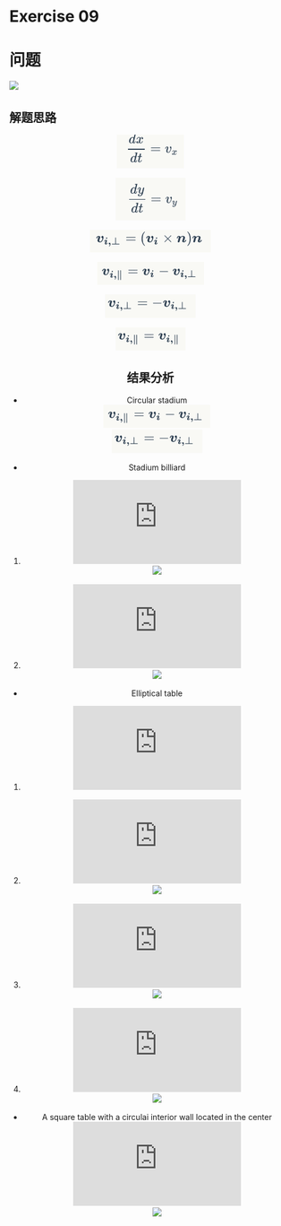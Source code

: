 # Exercise 09
# 问题
![](https://github.com/lopo70/Computational_Physics_N2015301020170/blob/master/Exercise%2009/%E6%8D%95%E8%8E%B7.PNG)
## 解题思路
<div align=center>

![](https://github.com/po1sonace/computational_physics_N2015301510023/blob/master/1.png)

![](https://github.com/po1sonace/computational_physics_N2015301510023/blob/master/2.png)

![](https://github.com/po1sonace/computational_physics_N2015301510023/blob/master/3.png)

![](https://github.com/po1sonace/computational_physics_N2015301510023/blob/master/4.png)

![](https://github.com/po1sonace/computational_physics_N2015301510023/blob/master/5.png)

![](https://github.com/po1sonace/computational_physics_N2015301510023/blob/master/6.png)
## 结果分析
* Circular stadium<br>
![](https://github.com/po1sonace/computational_physics_N2015301510023/blob/master/4.png)<br>
![](https://github.com/po1sonace/computational_physics_N2015301510023/blob/master/5.png)

* Stadium billiard<br>

1. ![](http://latex.codecogs.com/gif.latex?x_0%3D0.2%2Cy_0%3D0%2Cv_0%3D1%2C%5Ctheta_0%3D%5Cpi/6%2C%5Calpha%20%3D0.001)<br>
![](https://github.com/lopo70/Computational_Physics_N2015301020170/blob/master/Exercise%2009/2.png)

2. ![](http://latex.codecogs.com/gif.latex?x_0%3D0.2%2Cy_0%3D0%2Cv_0%3D1%2C%5Ctheta_0%3D%5Cpi/6%2C%5Calpha%20%3D0.01)<br>
![](https://github.com/lopo70/Computational_Physics_N2015301020170/blob/master/Exercise%2009/3.png)



* Elliptical table<br>

1. ![](http://latex.codecogs.com/gif.latex?%5Cfrac%7Bx%5E2%7D%7B25%7D&plus;%5Cfrac%7By%5E2%7D%7B16%7D%3D1)<br>

 1. ![](http://latex.codecogs.com/gif.latex?x_0%3D0.2%2Cy_0%3D0%2Cv_0%3D1%2C%5Ctheta_0%3D%5Cpi/6)<br>
 ![](https://github.com/lopo70/Computational_Physics_N2015301020170/blob/master/Exercise%2009/5.png)
 
 2. ![](http://latex.codecogs.com/gif.latex?x_0%3D1.5%2Cy_0%3D0%2Cv_0%3D1%2C%5Ctheta_0%3D%5Cpi/6)<br>
 ![](https://github.com/lopo70/Computational_Physics_N2015301020170/blob/master/Exercise%2009/6.png)
 
 3. ![](http://latex.codecogs.com/gif.latex?x_0%3D3%2Cy_0%3D0%2Cv_0%3D1%2C%5Ctheta_0%3D%5Cpi/6)<br>
 ![](https://github.com/lopo70/Computational_Physics_N2015301020170/blob/master/Exercise%2009/7.png)

* A square table with a circulai interior wall located in the center<br>
![](http://latex.codecogs.com/gif.latex?x_0%3D0.7%2Cy_0%3D0%2Cv_0%3D1%2C%5Ctheta_0%3D%5Cpi/6)<br>
![](https://github.com/lopo70/Computational_Physics_N2015301020170/blob/master/Exercise%2009/15.png)


